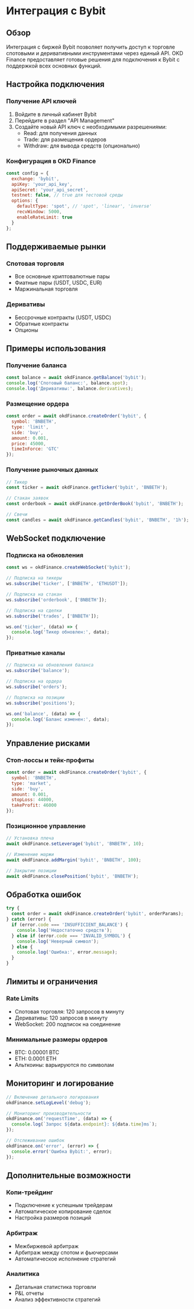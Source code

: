 # Интеграция с Bybit

## Обзор

Интеграция с биржей Bybit позволяет получить доступ к торговле спотовыми и деривативными инструментами через единый API. OKD Finance предоставляет готовые решения для подключения к Bybit с поддержкой всех основных функций.

## Настройка подключения

### Получение API ключей

1. Войдите в личный кабинет Bybit
2. Перейдите в раздел "API Management"
3. Создайте новый API ключ с необходимыми разрешениями:
   - Read: для получения данных
   - Trade: для размещения ордеров
   - Withdraw: для вывода средств (опционально)

### Конфигурация в OKD Finance

```javascript
const config = {
  exchange: 'bybit',
  apiKey: 'your_api_key',
  apiSecret: 'your_api_secret',
  testnet: false, // true для тестовой среды
  options: {
    defaultType: 'spot', // 'spot', 'linear', 'inverse'
    recvWindow: 5000,
    enableRateLimit: true
  }
};
```

## Поддерживаемые рынки

### Спотовая торговля
- Все основные криптовалютные пары
- Фиатные пары (USDT, USDC, EUR)
- Маржинальная торговля

### Деривативы
- Бессрочные контракты (USDT, USDC)
- Обратные контракты
- Опционы

## Примеры использования

### Получение баланса

```javascript
const balance = await okdFinance.getBalance('bybit');
console.log('Спотовый баланс:', balance.spot);
console.log('Деривативы:', balance.derivatives);
```

### Размещение ордера

```javascript
const order = await okdFinance.createOrder('bybit', {
  symbol: 'BNBETH',
  type: 'limit',
  side: 'buy',
  amount: 0.001,
  price: 45000,
  timeInForce: 'GTC'
});
```

### Получение рыночных данных

```javascript
// Тикер
const ticker = await okdFinance.getTicker('bybit', 'BNBETH');

// Стакан заявок
const orderbook = await okdFinance.getOrderBook('bybit', 'BNBETH');

// Свечи
const candles = await okdFinance.getCandles('bybit', 'BNBETH', '1h');
```

## WebSocket подключение

### Подписка на обновления

```javascript
const ws = okdFinance.createWebSocket('bybit');

// Подписка на тикеры
ws.subscribe('ticker', ['BNBETH', 'ETHUSDT']);

// Подписка на стакан
ws.subscribe('orderbook', ['BNBETH']);

// Подписка на сделки
ws.subscribe('trades', ['BNBETH']);

ws.on('ticker', (data) => {
  console.log('Тикер обновлен:', data);
});
```

### Приватные каналы

```javascript
// Подписка на обновления баланса
ws.subscribe('balance');

// Подписка на ордера
ws.subscribe('orders');

// Подписка на позиции
ws.subscribe('positions');

ws.on('balance', (data) => {
  console.log('Баланс изменен:', data);
});
```

## Управление рисками

### Стоп-лоссы и тейк-профиты

```javascript
const order = await okdFinance.createOrder('bybit', {
  symbol: 'BNBETH',
  type: 'market',
  side: 'buy',
  amount: 0.001,
  stopLoss: 44000,
  takeProfit: 46000
});
```

### Позиционное управление

```javascript
// Установка плеча
await okdFinance.setLeverage('bybit', 'BNBETH', 10);

// Изменение маржи
await okdFinance.addMargin('bybit', 'BNBETH', 100);

// Закрытие позиции
await okdFinance.closePosition('bybit', 'BNBETH');
```

## Обработка ошибок

```javascript
try {
  const order = await okdFinance.createOrder('bybit', orderParams);
} catch (error) {
  if (error.code === 'INSUFFICIENT_BALANCE') {
    console.log('Недостаточно средств');
  } else if (error.code === 'INVALID_SYMBOL') {
    console.log('Неверный символ');
  } else {
    console.log('Ошибка:', error.message);
  }
}
```

## Лимиты и ограничения

### Rate Limits
- Спотовая торговля: 120 запросов в минуту
- Деривативы: 120 запросов в минуту
- WebSocket: 200 подписок на соединение

### Минимальные размеры ордеров
- BTC: 0.00001 BTC
- ETH: 0.0001 ETH
- Альткоины: варьируются по символам

## Мониторинг и логирование

```javascript
// Включение детального логирования
okdFinance.setLogLevel('debug');

// Мониторинг производительности
okdFinance.on('requestTime', (data) => {
  console.log(`Запрос ${data.endpoint}: ${data.time}ms`);
});

// Отслеживание ошибок
okdFinance.on('error', (error) => {
  console.error('Ошибка Bybit:', error);
});
```

## Дополнительные возможности

### Копи-трейдинг
- Подключение к успешным трейдерам
- Автоматическое копирование сделок
- Настройка размеров позиций

### Арбитраж
- Межбиржевой арбитраж
- Арбитраж между спотом и фьючерсами
- Автоматическое исполнение стратегий

### Аналитика
- Детальная статистика торговли
- P&L отчеты
- Анализ эффективности стратегий
